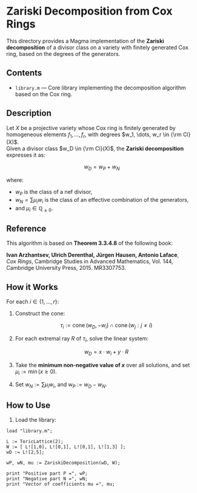 # Zariski Decomposition from Cox Rings

This directory provides a Magma implementation of the **Zariski decomposition** of a divisor class on a variety with finitely generated Cox ring, based on the degrees of the generators.

## Contents

- `library.m` — Core library implementing the decomposition algorithm based on the Cox ring.

## Description

Let $X$ be a projective variety whose Cox ring is finitely generated by homogeneous elements $f_1, \dots, f_r$, with degrees $w_1, \dots, w_r \in {\rm Cl}(X)$.  
Given a divisor class $w_D \in {\rm Cl}(X)$, the **Zariski decomposition** expresses it as:

$$
w_D = w_P + w_N
$$

where:
- $w_P$ is the class of a nef divisor,
- $w_N = \sum \mu_i w_i$ is the class of an effective combination of the generators,
- and $\mu_i \in \mathbb{Q}_{\ge 0}$.

## Reference

This algorithm is based on **Theorem 3.3.4.8** of the following book:

**Ivan Arzhantsev, Ulrich Derenthal, Jürgen Hausen, Antonio Laface**,  
*Cox Rings*, Cambridge Studies in Advanced Mathematics, Vol. 144,  
Cambridge University Press, 2015. MR3307753.

## How it Works

For each $i \in \{1, \dots, r\}$:

1. Construct the cone:

   $$
   \tau_i := \operatorname{cone}(w_D, -w_i) \cap \operatorname{cone}(w_j : j \ne i)
   $$

2. For each extremal ray $R$ of $\tau_i$, solve the linear system:

   $$
   w_D = x \cdot w_i + y \cdot R
   $$

3. Take the **minimum non-negative value of $x$** over all solutions, and set $\mu_i := \min(x \ge 0)$.

4. Set $w_N := \sum \mu_i w_i$, and $w_P := w_D - w_N$.

## How to Use

1. Load the library:

```magma
load "library.m";

L := ToricLattice(2);
W := [ L![1,0], L![0,1], L![0,1], L![1,3] ];
wD := L![2,5];

wP, wN, mu := ZariskiDecomposition(wD, W);

print "Positive part P =", wP;
print "Negative part N =", wN;
print "Vector of coefficients mu =", mu;

